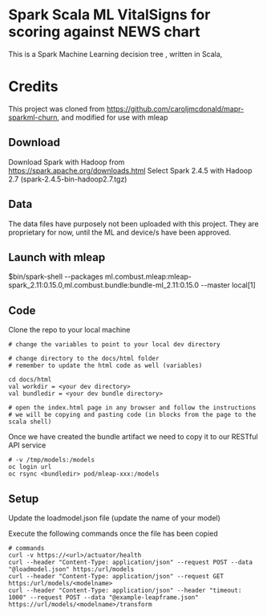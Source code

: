 # Spark Scala ML VitalSigns for scoring against NEWS chart

This is a Spark Machine Learning decision tree , written in Scala, 

# Credits

This project was cloned from https://github.com/caroljmcdonald/mapr-sparkml-churn, and modified for use with mleap

## Download
Download Spark with Hadoop from https://spark.apache.org/downloads.html
Select Spark 2.4.5 with Hadoop 2.7 (spark-2.4.5-bin-hadoop2.7.tgz)

## Data
The data files have purposely not been uploaded with this project. They are proprietary for now, until the ML and device/s have been approved.

## Launch with mleap
$bin/spark-shell  --packages ml.combust.mleap:mleap-spark_2.11:0.15.0,ml.combust.bundle:bundle-ml_2.11:0.15.0  --master local[1]

## Code
Clone the repo to your local machine

```
# change the variables to point to your local dev directory

# change directory to the docs/html folder
# remember to update the html code as well (variables)

cd docs/html 
val workdir = <your dev directory>
val bundledir = <your dev bundle directory>

# open the index.html page in any browser and follow the instructions
# we will be copying and pasting code (in blocks from the page to the scala shell)

```

Once we have created the bundle artifact we need to copy it to our RESTful API service

```
# -v /tmp/models:/models
oc login url
oc rsync <bundledir> pod/mleap-xxx:/models
```

## Setup

Update the loadmodel.json file (update the name of your model)

Execute the following commands once the file has been copied

```
# commands
curl -v https://<url>/actuator/health
curl --header "Content-Type: application/json" --request POST --data "@loadmodel.json" https:/url/models
curl --header "Content-Type: application/json" --request GET https:/url/models/<modelname>
curl --header "Content-Type: application/json" --header "timeout: 1000" --request POST --data "@example-leapframe.json" https://url/models/<modelname>/transform

```


